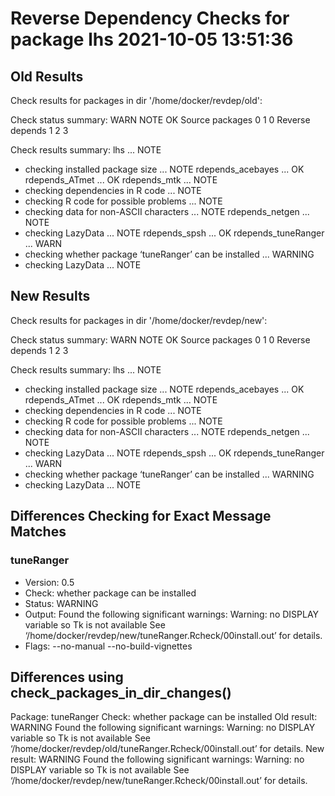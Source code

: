 # Reverse Dependency Checks for package lhs 2021-10-05 13:51:36

## Old Results

Check results for packages in dir '/home/docker/revdep/old':

Check status summary:
                  WARN NOTE OK
  Source packages    0    1  0
  Reverse depends    1    2  3

Check results summary:
lhs ... NOTE
* checking installed package size ... NOTE
rdepends_acebayes ... OK
rdepends_ATmet ... OK
rdepends_mtk ... NOTE
* checking dependencies in R code ... NOTE
* checking R code for possible problems ... NOTE
* checking data for non-ASCII characters ... NOTE
rdepends_netgen ... NOTE
* checking LazyData ... NOTE
rdepends_spsh ... OK
rdepends_tuneRanger ... WARN
* checking whether package ‘tuneRanger’ can be installed ... WARNING
* checking LazyData ... NOTE

## New Results

Check results for packages in dir '/home/docker/revdep/new':

Check status summary:
                  WARN NOTE OK
  Source packages    0    1  0
  Reverse depends    1    2  3

Check results summary:
lhs ... NOTE
* checking installed package size ... NOTE
rdepends_acebayes ... OK
rdepends_ATmet ... OK
rdepends_mtk ... NOTE
* checking dependencies in R code ... NOTE
* checking R code for possible problems ... NOTE
* checking data for non-ASCII characters ... NOTE
rdepends_netgen ... NOTE
* checking LazyData ... NOTE
rdepends_spsh ... OK
rdepends_tuneRanger ... WARN
* checking whether package ‘tuneRanger’ can be installed ... WARNING
* checking LazyData ... NOTE

## Differences Checking for Exact Message Matches

### tuneRanger

- Version:  0.5
- Check:  whether package can be installed
- Status:  WARNING
- Output: Found the following significant warnings:
  Warning: no DISPLAY variable so Tk is not available
See ‘/home/docker/revdep/new/tuneRanger.Rcheck/00install.out’ for details.
- Flags:  --no-manual --no-build-vignettes

## Differences using check_packages_in_dir_changes()

Package: tuneRanger
Check: whether package can be installed
Old result: WARNING
  Found the following significant warnings:
    Warning: no DISPLAY variable so Tk is not available
  See ‘/home/docker/revdep/old/tuneRanger.Rcheck/00install.out’ for details.
New result: WARNING
  Found the following significant warnings:
    Warning: no DISPLAY variable so Tk is not available
  See ‘/home/docker/revdep/new/tuneRanger.Rcheck/00install.out’ for details.
